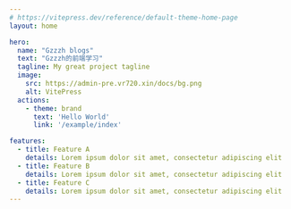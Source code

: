 ```yaml
---
# https://vitepress.dev/reference/default-theme-home-page
layout: home

hero:
  name: "Gzzzh blogs"
  text: "Gzzzh的前端学习"
  tagline: My great project tagline
  image:
    src: https://admin-pre.vr720.xin/docs/bg.png
    alt: VitePress
  actions:
    - theme: brand
      text: 'Hello World'
      link: '/example/index'

features:
  - title: Feature A
    details: Lorem ipsum dolor sit amet, consectetur adipiscing elit
  - title: Feature B
    details: Lorem ipsum dolor sit amet, consectetur adipiscing elit
  - title: Feature C
    details: Lorem ipsum dolor sit amet, consectetur adipiscing elit
---
```


